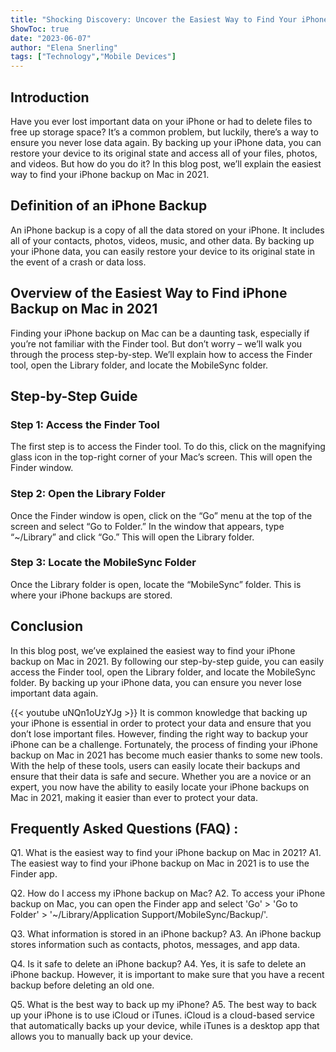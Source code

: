 ```yaml
---
title: "Shocking Discovery: Uncover the Easiest Way to Find Your iPhone Backup on Mac in 2021!"
ShowToc: true 
date: "2023-06-07"
author: "Elena Snerling" 
tags: ["Technology","Mobile Devices"]
---
```

## Introduction

Have you ever lost important data on your iPhone or had to delete files to free up storage space? It’s a common problem, but luckily, there’s a way to ensure you never lose data again. By backing up your iPhone data, you can restore your device to its original state and access all of your files, photos, and videos. But how do you do it? In this blog post, we’ll explain the easiest way to find your iPhone backup on Mac in 2021. 

## Definition of an iPhone Backup

An iPhone backup is a copy of all the data stored on your iPhone. It includes all of your contacts, photos, videos, music, and other data. By backing up your iPhone data, you can easily restore your device to its original state in the event of a crash or data loss. 

## Overview of the Easiest Way to Find iPhone Backup on Mac in 2021

Finding your iPhone backup on Mac can be a daunting task, especially if you’re not familiar with the Finder tool. But don’t worry – we’ll walk you through the process step-by-step. We’ll explain how to access the Finder tool, open the Library folder, and locate the MobileSync folder. 

## Step-by-Step Guide

### Step 1: Access the Finder Tool

The first step is to access the Finder tool. To do this, click on the magnifying glass icon in the top-right corner of your Mac’s screen. This will open the Finder window. 

### Step 2: Open the Library Folder

Once the Finder window is open, click on the “Go” menu at the top of the screen and select “Go to Folder.” In the window that appears, type “~/Library” and click “Go.” This will open the Library folder. 

### Step 3: Locate the MobileSync Folder

Once the Library folder is open, locate the “MobileSync” folder. This is where your iPhone backups are stored. 

## Conclusion

In this blog post, we’ve explained the easiest way to find your iPhone backup on Mac in 2021. By following our step-by-step guide, you can easily access the Finder tool, open the Library folder, and locate the MobileSync folder. By backing up your iPhone data, you can ensure you never lose important data again.

{{< youtube uNQn1oUzYJg >}} 
It is common knowledge that backing up your iPhone is essential in order to protect your data and ensure that you don’t lose important files. However, finding the right way to backup your iPhone can be a challenge. Fortunately, the process of finding your iPhone backup on Mac in 2021 has become much easier thanks to some new tools. With the help of these tools, users can easily locate their backups and ensure that their data is safe and secure. Whether you are a novice or an expert, you now have the ability to easily locate your iPhone backups on Mac in 2021, making it easier than ever to protect your data.

## Frequently Asked Questions (FAQ) :
Q1. What is the easiest way to find your iPhone backup on Mac in 2021?
A1. The easiest way to find your iPhone backup on Mac in 2021 is to use the Finder app.

Q2. How do I access my iPhone backup on Mac?
A2. To access your iPhone backup on Mac, you can open the Finder app and select 'Go' > 'Go to Folder' > '~/Library/Application Support/MobileSync/Backup/'.

Q3. What information is stored in an iPhone backup?
A3. An iPhone backup stores information such as contacts, photos, messages, and app data.

Q4. Is it safe to delete an iPhone backup?
A4. Yes, it is safe to delete an iPhone backup. However, it is important to make sure that you have a recent backup before deleting an old one.

Q5. What is the best way to back up my iPhone?
A5. The best way to back up your iPhone is to use iCloud or iTunes. iCloud is a cloud-based service that automatically backs up your device, while iTunes is a desktop app that allows you to manually back up your device.


